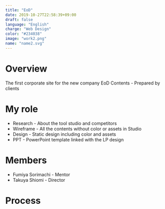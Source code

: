 ```yaml
---
title: "EoD"
date: 2019-10-27T22:58:39+09:00
draft: false
language: "English"
charge: "Web Design"
color: "#234038"
image: "work2.png"
name: "name2.svg"
---
```




# Overview
The first corporate site for the new company EoD
Contents -  Prepared by clients


# My role
* Research - About the tool studio and competitors
* Wireframe - All the contents without color or assets in Studio
* Design - Static design including color and assets
* PPT - PowerPoint template linked with the LP design


# Members
* Fumiya Sorimachi - Mentor
* Takuya Shiomi - Director


# Process
